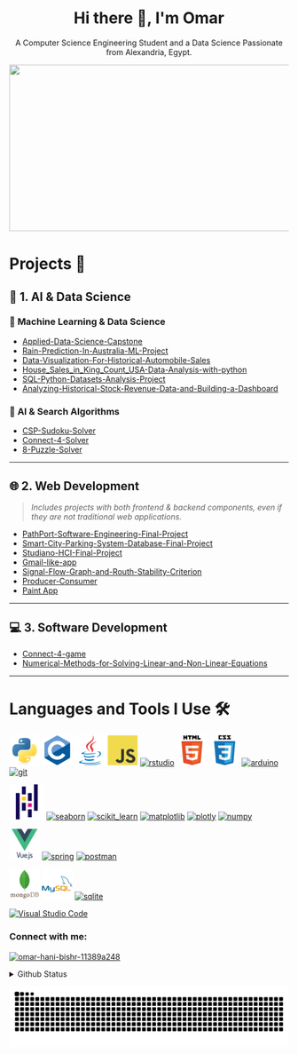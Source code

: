<div align="center">
    <h1>Hi there 👋, I'm Omar</h1>
    <p>A Computer Science Engineering Student and a Data Science Passionate from Alexandria, Egypt.</p>
</div>



<p align="center"><img src="https://media.giphy.com/media/dWesBcTLavkZuG35MI/giphy.gif" width="600" height="300"  /></p>


# Projects 🚀

## **📌 1. AI & Data Science**  

### 🔹 **Machine Learning & Data Science**  
- [Applied-Data-Science-Capstone](https://github.com/OmarHani4306/Applied-Data-Science-Capstone)  
- [Rain-Prediction-In-Australia-ML-Project](https://github.com/OmarHani4306/Rain-Prediction-In-Australia-ML-Project)  
- [Data-Visualization-For-Historical-Automobile-Sales](https://github.com/OmarHani4306/Data-Visualization-For-Historical-Automobile-Sales)  
- [House_Sales_in_King_Count_USA-Data-Analysis-with-python](https://github.com/OmarHani4306/House_Sales_in_King_Count_USA-Data-Analysis-with-python)  
- [SQL-Python-Datasets-Analysis-Project](https://github.com/OmarHani4306/SQL-Python-Datasets-Analysis-Project)  
- [Analyzing-Historical-Stock-Revenue-Data-and-Building-a-Dashboard](https://github.com/OmarHani4306/Analyzing-Historical-Stock-Revenue-Data-and-Building-a-Dashboard)  

### 🔹 **AI & Search Algorithms**  
- [CSP-Sudoku-Solver](https://github.com/OmarHani4306/CSP-Sudoko-Solver-an-AI-Lab)  
- [Connect-4-Solver](https://github.com/OmarHani4306/Connect-4-Solver-an-AI-Lab)  
- [8-Puzzle-Solver](https://github.com/OmarHani4306/8-Puzzle-Solver-an-AI-Lab)  

---

## **🌐 2. Web Development**  
> _Includes projects with both frontend & backend components, even if they are not traditional web applications._  
- [PathPort-Software-Engineering-Final-Project](https://github.com/OmarHani4306/PathPort-Software-Engineering-Final-Project)  
- [Smart-City-Parking-System-Database-Final-Project](https://github.com/OmarHani4306/Smart-City-Parking-System-Database-Final-Project)  
- [Studiano-HCI-Final-Project](https://github.com/OmarHani4306/Studiano-HCI-Final-Project)  
- [Gmail-like-app](https://github.com/OmarHani4306/Gmail-like-app)  
- [Signal-Flow-Graph-and-Routh-Stability-Criterion](https://github.com/OmarHani4306/Signal-Flow-Graph-and-Routh-Stability-Criterion)  
- [Producer-Consumer](https://github.com/OmarHani4306/Producer-Consumer)  
- [Paint App](https://github.com/OmarHani4306/Paint-App)  

---

## **💻 3. Software Development**  
- [Connect-4-game](https://github.com/OmarHani4306/Connect-4-game)  
- [Numerical-Methods-for-Solving-Linear-and-Non-Linear-Equations](https://github.com/OmarHani4306/Numerical-Methods-for-Solving-Linear-and-Non-Linear-Equations)  

---

# Languages and Tools I Use 🛠️

<a target="_blank" href="https://raw.githubusercontent.com/devicons/devicon/master/icons/python/python-original.svg" style="display: inline-block;">
    <img src="https://raw.githubusercontent.com/devicons/devicon/master/icons/python/python-original.svg" alt="python" width="55" height="55" />
</a>
<a target="_blank" href="https://raw.githubusercontent.com/devicons/devicon/master/icons/c/c-original.svg" style="display: inline-block;">
    <img src="https://raw.githubusercontent.com/devicons/devicon/master/icons/c/c-original.svg" alt="c" width="55" height="55" />
</a>
<a target="_blank" href="https://raw.githubusercontent.com/devicons/devicon/master/icons/java/java-original.svg" style="display: inline-block;">
    <img src="https://raw.githubusercontent.com/devicons/devicon/master/icons/java/java-original.svg" alt="java" width="55" height="55" />
</a>
<a target="_blank" href="https://raw.githubusercontent.com/devicons/devicon/master/icons/javascript/javascript-original.svg" style="display: inline-block;">
    <img src="https://raw.githubusercontent.com/devicons/devicon/master/icons/javascript/javascript-original.svg" alt="javascript" width="55" height="55" />
</a>
<a target="_blank" href="https://cdn.jsdelivr.net/gh/devicons/devicon@latest/icons/rstudio/rstudio-original.svg" style="display: inline-block;">
    <img src="https://cdn.jsdelivr.net/gh/devicons/devicon@latest/icons/rstudio/rstudio-original.svg" alt="rstudio" width="55" height="55" />
</a>
<a target="_blank" href="https://raw.githubusercontent.com/devicons/devicon/master/icons/html5/html5-original-wordmark.svg" style="display: inline-block;">
    <img src="https://raw.githubusercontent.com/devicons/devicon/master/icons/html5/html5-original-wordmark.svg" alt="html5" width="55" height="55" />
</a>
<a target="_blank" href="https://raw.githubusercontent.com/devicons/devicon/master/icons/css3/css3-original-wordmark.svg" style="display: inline-block;">
    <img src="https://raw.githubusercontent.com/devicons/devicon/master/icons/css3/css3-original-wordmark.svg" alt="css3" width="55" height="55" />
</a>
<a target="_blank" href="https://cdn.worldvectorlogo.com/logos/arduino-1.svg" style="display: inline-block;">
    <img src="https://cdn.worldvectorlogo.com/logos/arduino-1.svg" alt="arduino" width="55" height="55" />
</a>
<a target="_blank" href="https://www.vectorlogo.zone/logos/git-scm/git-scm-icon.svg" style="display: inline-block;">
    <img src="https://www.vectorlogo.zone/logos/git-scm/git-scm-icon.svg" alt="git" width="55" height="55" />
</a>



<a target="_blank" href="https://raw.githubusercontent.com/devicons/devicon/2ae2a900d2f041da66e950e4d48052658d850630/icons/pandas/pandas-original.svg" style="display: inline-block;"><img src="https://raw.githubusercontent.com/devicons/devicon/2ae2a900d2f041da66e950e4d48052658d850630/icons/pandas/pandas-original.svg" alt="pandas" width="63" height="63" /></a>
<a target="_blank" href="https://seaborn.pydata.org/_images/logo-mark-lightbg.svg" style="display: inline-block;"><img src="https://seaborn.pydata.org/_images/logo-mark-lightbg.svg" alt="seaborn" width="63" height="63" /></a>
<a target="_blank" href="https://upload.wikimedia.org/wikipedia/commons/0/05/Scikit_learn_logo_small.svg" style="display: inline-block;"><img src="https://upload.wikimedia.org/wikipedia/commons/0/05/Scikit_learn_logo_small.svg" alt="scikit_learn" width="63" height="63" /></a>
<a target="_blank" href="https://cdn.jsdelivr.net/gh/devicons/devicon@latest/icons/matplotlib/matplotlib-plain-wordmark.svg" style="display: inline-block;"><img src="https://cdn.jsdelivr.net/gh/devicons/devicon@latest/icons/matplotlib/matplotlib-plain-wordmark.svg" alt="matplotlib" width="84" height="84" /></a>
<a target="_blank" href="https://cdn.jsdelivr.net/gh/devicons/devicon@latest/icons/plotly/plotly-plain-wordmark.svg" style="display: inline-block;"><img src="https://cdn.jsdelivr.net/gh/devicons/devicon@latest/icons/plotly/plotly-original-wordmark.svg" alt="plotly" width="84" height="84" /></a>
<a target="_blank" href="https://cdn.jsdelivr.net/gh/devicons/devicon@latest/icons/numpy/numpy-original-wordmark.svg" style="display: inline-block;"><img src="https://cdn.jsdelivr.net/gh/devicons/devicon@latest/icons/numpy/numpy-original-wordmark.svg" alt="numpy" width="84" height="84" /></a>

<a target="_blank" href="https://raw.githubusercontent.com/devicons/devicon/master/icons/vuejs/vuejs-original-wordmark.svg" style="display: inline-block;"><img src="https://raw.githubusercontent.com/devicons/devicon/master/icons/vuejs/vuejs-original-wordmark.svg" alt="vuejs" width="55" height="55" /></a>
<a target="_blank" href="https://www.vectorlogo.zone/logos/springio/springio-icon.svg" style="display: inline-block;"><img src="https://www.vectorlogo.zone/logos/springio/springio-icon.svg" alt="spring" width="55" height="55" /></a>
<a href="https://postman.com" target="_blank" rel="noreferrer"> 
   <img src="https://www.vectorlogo.zone/logos/getpostman/getpostman-icon.svg" alt="postman" width="55" height="55"/> 
</a> 

<a target="_blank" href="https://raw.githubusercontent.com/devicons/devicon/master/icons/mongodb/mongodb-original-wordmark.svg" style="display: inline-block;"><img src="https://raw.githubusercontent.com/devicons/devicon/master/icons/mongodb/mongodb-original-wordmark.svg" alt="mongodb" width="55" height="55" /></a>
<a target="_blank" href="https://raw.githubusercontent.com/devicons/devicon/master/icons/mysql/mysql-original-wordmark.svg" style="display: inline-block;"><img src="https://raw.githubusercontent.com/devicons/devicon/master/icons/mysql/mysql-original-wordmark.svg" alt="mysql" width="55" height="55" /></a>
<a href="https://www.sqlite.org/" target="_blank" rel="noreferrer"> 
    <img src="https://www.vectorlogo.zone/logos/sqlite/sqlite-icon.svg" alt="sqlite" width="55" height="55"/> 
</a> 

<a target="_blank" href="https://code.visualstudio.com/">
    <img src="https://upload.wikimedia.org/wikipedia/commons/9/9a/Visual_Studio_Code_1.35_icon.svg" alt="Visual Studio Code" width="55" height="55" />
</a>


<h3 align="left">Connect with me:</h3>
<p align="left">
<a href="https://linkedin.com/in/omar-hani-bishr-11389a248" target="blank"><img align="center" src="https://raw.githubusercontent.com/rahuldkjain/github-profile-readme-generator/master/src/images/icons/Social/linked-in-alt.svg" alt="omar-hani-bishr-11389a248" height="30" width="40" /></a>
</p>

<details>
    <summary>Github Status</summary>
    <div align="center">
    <img src="https://visitor-badge.laobi.icu/badge?page_id=OmarHani4306&"  />
    </div>
    <p align="center"><img src="https://github-readme-stats.vercel.app/api?username=OmarHani4306&show_icons=true&locale=en" alt="Omar Hani Bishr" /></p>
    <p align="center"><img src="https://github-readme-stats.vercel.app/api/top-langs?username=OmarHani4306&show_icons=true&locale=en&layout=compact" alt="Omar Hani Bishr" /></p>
    <p align="center"><a href="https://github.com/ryo-ma/github-profile-trophy"><img src="https://github-profile-trophy.vercel.app/?username=OmarHani4306" alt="Omar Hani Bishr" /></a></p>
</details>





![snake gif](https://github.com/OmarHani4306/OmarHani4306/blob/output/github-snake-dark.svg)
